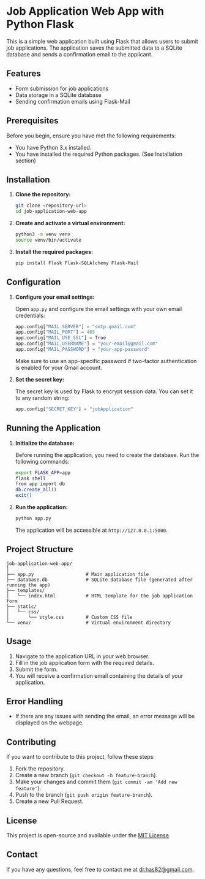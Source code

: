 # Job Application Web App with Python Flask

This is a simple web application built using Flask that allows users to submit job applications. The application saves the submitted data to a SQLite database and sends a confirmation email to the applicant.

## Features

- Form submission for job applications
- Data storage in a SQLite database
- Sending confirmation emails using Flask-Mail

## Prerequisites

Before you begin, ensure you have met the following requirements:

- You have Python 3.x installed.
- You have installed the required Python packages. (See Installation section)

## Installation

1. **Clone the repository:**

    ```bash
    git clone <repository-url>
    cd job-application-web-app
    ```

2. **Create and activate a virtual environment:**

    ```bash
    python3 -m venv venv
    source venv/bin/activate
    ```

3. **Install the required packages:**

    ```bash
    pip install Flask Flask-SQLAlchemy Flask-Mail
    ```

## Configuration

1. **Configure your email settings:**

    Open `app.py` and configure the email settings with your own email credentials:

    ```python
    app.config["MAIL_SERVER"] = "smtp.gmail.com"
    app.config["MAIL_PORT"] = 465
    app.config["MAIL_USE_SSL"] = True
    app.config["MAIL_USERNAME"] = "your-email@gmail.com"
    app.config["MAIL_PASSWORD"] = "your-app-password"
    ```

    Make sure to use an app-specific password if two-factor authentication is enabled for your Gmail account.

2. **Set the secret key:**

    The secret key is used by Flask to encrypt session data. You can set it to any random string:

    ```python
    app.config["SECRET_KEY"] = "jobApplication"
    ```

## Running the Application

1. **Initialize the database:**

    Before running the application, you need to create the database. Run the following commands:

    ```bash
    export FLASK_APP=app
    flask shell
    from app import db
    db.create_all()
    exit()
    ```

2. **Run the application:**

    ```bash
    python app.py
    ```

    The application will be accessible at `http://127.0.0.1:5000`.

## Project Structure

```
job-application-web-app/
│
├── app.py                   # Main application file
├── database.db              # SQLite database file (generated after running the app)
├── templates/
│   └── index.html           # HTML template for the job application form
├── static/
│   └── css/
│       └── style.css        # Custom CSS file
└── venv/                    # Virtual environment directory
```

## Usage

1. Navigate to the application URL in your web browser.
2. Fill in the job application form with the required details.
3. Submit the form.
4. You will receive a confirmation email containing the details of your application.

## Error Handling

- If there are any issues with sending the email, an error message will be displayed on the webpage.

## Contributing

If you want to contribute to this project, follow these steps:

1. Fork the repository.
2. Create a new branch (`git checkout -b feature-branch`).
3. Make your changes and commit them (`git commit -am 'Add new feature'`).
4. Push to the branch (`git push origin feature-branch`).
5. Create a new Pull Request.

## License

This project is open-source and available under the [MIT License](https://opensource.org/license/mit).

## Contact

If you have any questions, feel free to contact me at [dr.has82@gmail.com](mailto:dr.has82@gmail.com).
